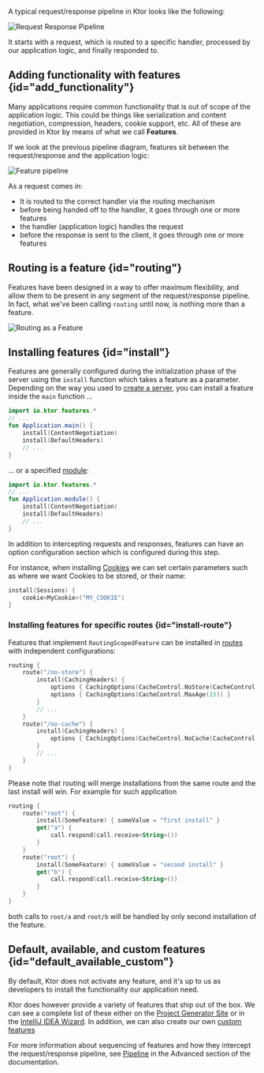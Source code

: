 [//]: # (title: Features)


A typical request/response pipeline in Ktor looks like the following:



![Request Response Pipeline](request-response-pipeline.svg)



It starts with a request, which is routed to a specific handler, processed by our application logic, and finally responded to. 

## Adding functionality with features {id="add_functionality"}

Many applications require common functionality that is out of scope of the application logic. This could be things like 
serialization and content negotiation, compression, headers, cookie support, etc. All of these are provided in Ktor by means of what we call **Features**. 

If we look at the previous pipeline diagram, features sit between the request/response and the application logic:



![Feature pipeline](feature-pipeline.svg)



As a request comes in:

* It is routed to the correct handler via the routing mechanism 
* before being handed off to the handler, it goes through one or more features
* the handler (application logic) handles the request
* before the response is sent to the client, it goes through one or more features

## Routing is a feature {id="routing"}

Features have been designed in a way to offer maximum flexibility, and allow them to be present in any segment of the request/response pipeline.
In fact, what we've been calling `routing` until now, is nothing more than a feature. 



![Routing as a Feature](feature-pipeline-routing.svg)



## Installing features {id="install"}

Features are generally configured during the initialization phase of the server using the `install`
function which takes a feature as a parameter. Depending on the way you used to [create a server](create_server.xml), you can install a feature inside the `main` function ...

```kotlin
import io.ktor.features.*
// ...
fun Application.main() {
    install(ContentNegotiation)
    install(DefaultHeaders)
    // ...
}
```

... or a specified [module](Modules.md):

```kotlin
import io.ktor.features.*
// ...
fun Application.module() {
    install(ContentNegotiation)
    install(DefaultHeaders)
    // ...
}
```

In addition to intercepting requests and responses, features can have an option configuration section which is configured during this step.

For instance, when installing [Cookies](cookie_header.md) we can set certain parameters such as where we want Cookies to be stored, or their name:

```kotlin
install(Sessions) {
    cookie<MyCookie>("MY_COOKIE")
} 
```

### Installing features for specific routes {id="install-route"}

Features that implement `RoutingScopedFeature` can be installed in [routes](Routing_in_Ktor.md) with independent configurations:

```kotlin
routing {
    route("/no-store") {
        install(CachingHeaders) {
            options { CachingOptions(CacheControl.NoStore(CacheControl.Visibility.Private)) }
            options { CachingOptions(CacheControl.MaxAge(15)) }
        }
        // ...
    }
    route("/no-cache") {
        install(CachingHeaders) {
            options { CachingOptions(CacheControl.NoCache(CacheControl.Visibility.Private)) }
        }
        // ...
    }
}
```

Please note that routing will merge installations from the same route and the last install will win. For example for such application
```kotlin
routing {
    route("root") {
        install(SomeFeature) { someValue = "first install" }
        get("a") {
            call.respond(call.receive<String>())
        }
    }
    route("root") {
        install(SomeFeature) { someValue = "second install" }
        get("b") {
            call.respond(call.receive<String>())
        }
    }
}
```

both calls to `root/a` and `root/b` will be handled by only second installation of the feature.

## Default, available, and custom features {id="default_available_custom"}

By default, Ktor does not activate any feature, and it's up to us as developers to install the functionality our application need.

Ktor does however provide a variety of features that ship out of the box. We can see a complete list of these 
either on the [Project Generator Site](https://start.ktor.io) or in the [IntelliJ IDEA Wizard](intellij-idea.xml). In addition, we can also create our own [custom features](Creating_custom_features.md)

For more information about sequencing of features and how they intercept the request/response pipeline, see [Pipeline](Pipelines.md) in the Advanced section of the
documentation. 







 



